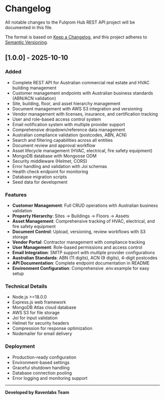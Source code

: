 # Changelog

All notable changes to the Fulqrom Hub REST API project will be documented in this file.

The format is based on [Keep a Changelog](https://keepachangelog.com/en/1.0.0/),
and this project adheres to [Semantic Versioning](https://semver.org/spec/v2.0.0.html).

## [1.0.0] - 2025-10-10

### Added
- Complete REST API for Australian commercial real estate and HVAC building management
- Customer management endpoints with Australian business standards (ABN/ACN validation)
- Site, building, floor, and asset hierarchy management
- Document management with AWS S3 integration and versioning
- Vendor management with licenses, insurance, and certification tracking
- User and role-based access control system
- Email notification system with multiple provider support
- Comprehensive dropdown/reference data management
- Australian compliance validation (postcodes, ABN, ACN)
- Search and filtering capabilities across all entities
- Document review and approval workflow
- Asset lifecycle management (HVAC, electrical, fire safety equipment)
- MongoDB database with Mongoose ODM
- Security middleware (Helmet, CORS)
- Error handling and validation with Joi schemas
- Health check endpoint for monitoring
- Database migration scripts
- Seed data for development

### Features
- **Customer Management**: Full CRUD operations with Australian business validation
- **Property Hierarchy**: Sites → Buildings → Floors → Assets
- **Asset Management**: Comprehensive tracking of HVAC, electrical, and fire safety equipment
- **Document Control**: Upload, versioning, review workflows with S3 storage
- **Vendor Portal**: Contractor management with compliance tracking
- **User Management**: Role-based permissions and access control
- **Email Integration**: SMTP support with multiple provider configurations
- **Australian Standards**: ABN (11 digits), ACN (9 digits), 4-digit postcodes
- **API Documentation**: Complete endpoint documentation in README
- **Environment Configuration**: Comprehensive .env.example for easy setup

### Technical Details
- Node.js >=18.0.0
- Express.js web framework
- MongoDB Atlas cloud database
- AWS S3 for file storage
- Joi for input validation
- Helmet for security headers
- Compression for response optimization
- Nodemailer for email delivery

### Deployment
- Production-ready configuration
- Environment-based settings
- Graceful shutdown handling
- Database connection pooling
- Error logging and monitoring support

---

**Developed by Ravenlabs Team**
